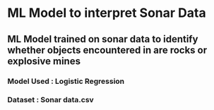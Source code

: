 # ML Model to interpret Sonar Data
## ML Model trained on sonar data to identify whether objects encountered in are rocks or explosive mines

### Model Used : Logistic Regression 
### Dataset : Sonar data.csv

